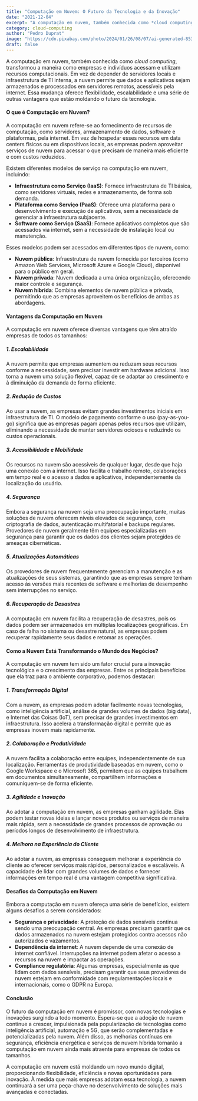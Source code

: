 ```yaml
---
title: "Computação em Nuvem: O Futuro da Tecnologia e da Inovação"
date: "2021-12-04"
excerpt: "A computação em nuvem, também conhecida como *cloud computing*, transformou a maneira como empresas e indivíduos acessam e utilizam recursos computacionais."
category: cloud-computing
author: "Pedro Duprat"
image: "https://cdn.pixabay.com/photo/2024/01/26/08/07/ai-generated-8533603_1280.jpg"
draft: false
---
```


A computação em nuvem, também conhecida como *cloud computing*, transformou a maneira como empresas e indivíduos acessam e utilizam recursos computacionais. Em vez de depender de servidores locais e infraestrutura de TI interna, a nuvem permite que dados e aplicativos sejam armazenados e processados em servidores remotos, acessíveis pela internet. Essa mudança oferece flexibilidade, escalabilidade e uma série de outras vantagens que estão moldando o futuro da tecnologia.

#### O que é Computação em Nuvem?

A computação em nuvem refere-se ao fornecimento de recursos de computação, como servidores, armazenamento de dados, software e plataformas, pela internet. Em vez de hospedar esses recursos em data centers físicos ou em dispositivos locais, as empresas podem aproveitar serviços de nuvem para acessar o que precisam de maneira mais eficiente e com custos reduzidos.

Existem diferentes modelos de serviço na computação em nuvem, incluindo:

- **Infraestrutura como Serviço (IaaS)**: Fornece infraestrutura de TI básica, como servidores virtuais, redes e armazenamento, de forma sob demanda.
- **Plataforma como Serviço (PaaS)**: Oferece uma plataforma para o desenvolvimento e execução de aplicativos, sem a necessidade de gerenciar a infraestrutura subjacente.
- **Software como Serviço (SaaS)**: Fornece aplicativos completos que são acessados via internet, sem a necessidade de instalação local ou manutenção.

Esses modelos podem ser acessados em diferentes tipos de nuvem, como:

- **Nuvem pública**: Infraestrutura de nuvem fornecida por terceiros (como Amazon Web Services, Microsoft Azure e Google Cloud), disponível para o público em geral.
- **Nuvem privada**: Nuvem dedicada a uma única organização, oferecendo maior controle e segurança.
- **Nuvem híbrida**: Combina elementos de nuvem pública e privada, permitindo que as empresas aproveitem os benefícios de ambas as abordagens.

#### Vantagens da Computação em Nuvem

A computação em nuvem oferece diversas vantagens que têm atraído empresas de todos os tamanhos:

##### 1. **Escalabilidade**
A nuvem permite que empresas aumentem ou reduzam seus recursos conforme a necessidade, sem precisar investir em hardware adicional. Isso torna a nuvem uma solução flexível, capaz de se adaptar ao crescimento e à diminuição da demanda de forma eficiente.

##### 2. **Redução de Custos**
Ao usar a nuvem, as empresas evitam grandes investimentos iniciais em infraestrutura de TI. O modelo de pagamento conforme o uso (pay-as-you-go) significa que as empresas pagam apenas pelos recursos que utilizam, eliminando a necessidade de manter servidores ociosos e reduzindo os custos operacionais.

##### 3. **Acessibilidade e Mobilidade**
Os recursos na nuvem são acessíveis de qualquer lugar, desde que haja uma conexão com a internet. Isso facilita o trabalho remoto, colaborações em tempo real e o acesso a dados e aplicativos, independentemente da localização do usuário.

##### 4. **Segurança**
Embora a segurança na nuvem seja uma preocupação importante, muitas soluções de nuvem oferecem níveis elevados de segurança, com criptografia de dados, autenticação multifatorial e backups regulares. Provedores de nuvem geralmente têm equipes especializadas em segurança para garantir que os dados dos clientes sejam protegidos de ameaças cibernéticas.

##### 5. **Atualizações Automáticas**
Os provedores de nuvem frequentemente gerenciam a manutenção e as atualizações de seus sistemas, garantindo que as empresas sempre tenham acesso às versões mais recentes de software e melhorias de desempenho sem interrupções no serviço.

##### 6. **Recuperação de Desastres**
A computação em nuvem facilita a recuperação de desastres, pois os dados podem ser armazenados em múltiplas localizações geográficas. Em caso de falha no sistema ou desastre natural, as empresas podem recuperar rapidamente seus dados e retomar as operações.

#### Como a Nuvem Está Transformando o Mundo dos Negócios?

A computação em nuvem tem sido um fator crucial para a inovação tecnológica e o crescimento das empresas. Entre os principais benefícios que ela traz para o ambiente corporativo, podemos destacar:

##### 1. **Transformação Digital**
Com a nuvem, as empresas podem adotar facilmente novas tecnologias, como inteligência artificial, análise de grandes volumes de dados (big data), e Internet das Coisas (IoT), sem precisar de grandes investimentos em infraestrutura. Isso acelera a transformação digital e permite que as empresas inovem mais rapidamente.

##### 2. **Colaboração e Produtividade**
A nuvem facilita a colaboração entre equipes, independentemente de sua localização. Ferramentas de produtividade baseadas em nuvem, como o Google Workspace e o Microsoft 365, permitem que as equipes trabalhem em documentos simultaneamente, compartilhem informações e comuniquem-se de forma eficiente.

##### 3. **Agilidade e Inovação**
Ao adotar a computação em nuvem, as empresas ganham agilidade. Elas podem testar novas ideias e lançar novos produtos ou serviços de maneira mais rápida, sem a necessidade de grandes processos de aprovação ou períodos longos de desenvolvimento de infraestrutura.

##### 4. **Melhora na Experiência do Cliente**
Ao adotar a nuvem, as empresas conseguem melhorar a experiência do cliente ao oferecer serviços mais rápidos, personalizados e escaláveis. A capacidade de lidar com grandes volumes de dados e fornecer informações em tempo real é uma vantagem competitiva significativa.

#### Desafios da Computação em Nuvem

Embora a computação em nuvem ofereça uma série de benefícios, existem alguns desafios a serem considerados:

- **Segurança e privacidade**: A proteção de dados sensíveis continua sendo uma preocupação central. As empresas precisam garantir que os dados armazenados na nuvem estejam protegidos contra acessos não autorizados e vazamentos.
- **Dependência da internet**: A nuvem depende de uma conexão de internet confiável. Interrupções na internet podem afetar o acesso a recursos na nuvem e impactar as operações.
- **Compliance regulatória**: Algumas empresas, especialmente as que lidam com dados sensíveis, precisam garantir que seus provedores de nuvem estejam em conformidade com regulamentações locais e internacionais, como o GDPR na Europa.

#### Conclusão

O futuro da computação em nuvem é promissor, com novas tecnologias e inovações surgindo a todo momento. Espera-se que a adoção de nuvem continue a crescer, impulsionada pela popularização de tecnologias como inteligência artificial, automação e 5G, que serão complementadas e potencializadas pela nuvem. Além disso, as melhorias contínuas em segurança, eficiência energética e serviços de nuvem híbrida tornarão a computação em nuvem ainda mais atraente para empresas de todos os tamanhos.

A computação em nuvem está moldando um novo mundo digital, proporcionando flexibilidade, eficiência e novas oportunidades para inovação. À medida que mais empresas adotam essa tecnologia, a nuvem continuará a ser uma peça-chave no desenvolvimento de soluções mais avançadas e conectadas.